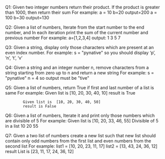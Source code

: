 Q1: Given two integer numbers return their product. If the product is greater than 1000, then return their sum
For example: 
		 	a = 10 b=20 output=200
         	a = 100 b=30 output=130


Q2: Given a list of numbers, Iterate from the start number to the end number, and In each iteration print the sum of the current number and previous number
For example: 
		 	a=[1,2,3,4]
         	output:
                	1
                	3
                	5
                	7


Q3: Given a string, display only those characters which are present at an even index number.
For example:
			 s = "pynative" so you should display ‘p’, ‘n’, ‘t’, ‘v’



Q4: Given a string and an integer number n, remove characters from a string starting from zero up to n and return a new string
For example:
			s = "pynative"
			n = 4
			so output must be "tive"


Q5: Given a list of numbers, return True if first and last number of a list is same
For example:
			Given list is  [10, 20, 30, 40, 10]
			result is True

			Given list is  [10, 20, 30, 40, 50]
			result is False


Q6: Given a list of numbers, Iterate it and print only those numbers which are divisible of 5
For example:
			Given list is  [10, 20, 33, 46, 55]
			Divisible of 5 in a list
			10
			20
			55


Q7: Given a two list of numbers create a new list such that new list should contain only odd numbers from the first list and even numbers from the second list
For example:
			list1 =  [10, 20, 23, 11, 17]
			list2 =  [13, 43, 24, 36, 12]
			result List is [23, 11, 17, 24, 36, 12]


